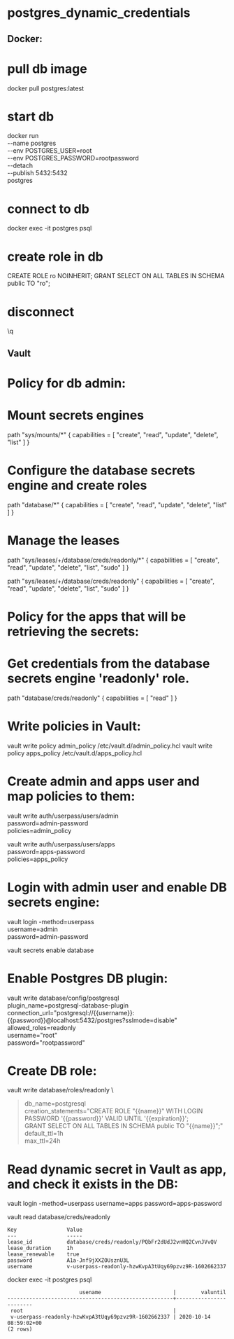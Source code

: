 # postgres_dynamic_credentials

## Docker:

# pull db image
docker pull postgres:latest

# start db
docker run \
      --name postgres \
      --env POSTGRES_USER=root \
      --env POSTGRES_PASSWORD=rootpassword \
      --detach  \
      --publish 5432:5432 \
      postgres

# connect to db
docker exec -it postgres psql

# create role in db
CREATE ROLE ro NOINHERIT;
GRANT SELECT ON ALL TABLES IN SCHEMA public TO "ro";
# disconnect
\q

## Vault

# Policy for db admin:

# Mount secrets engines
path "sys/mounts/*" {
  capabilities = [ "create", "read", "update", "delete", "list" ]
}

# Configure the database secrets engine and create roles
path "database/*" {
  capabilities = [ "create", "read", "update", "delete", "list" ]
}

# Manage the leases
path "sys/leases/+/database/creds/readonly/*" {
  capabilities = [ "create", "read", "update", "delete", "list", "sudo" ]
}

path "sys/leases/+/database/creds/readonly" {
  capabilities = [ "create", "read", "update", "delete", "list", "sudo" ]
}

# Policy for the apps that will be retrieving the secrets:

# Get credentials from the database secrets engine 'readonly' role.
path "database/creds/readonly" {
  capabilities = [ "read" ]
}

# Write policies in Vault:

vault write policy admin_policy /etc/vault.d/admin_policy.hcl
vault write policy apps_policy /etc/vault.d/apps_policy.hcl

# Create admin and apps user and map policies to them:

vault write auth/userpass/users/admin \
    password=admin-password \
    policies=admin_policy
    
vault write auth/userpass/users/apps \
    password=apps-password \
    policies=apps_policy
    
# Login with admin user and enable DB secrets engine:

vault login -method=userpass \
  username=admin \
  password=admin-password
  
vault secrets enable database

# Enable Postgres DB plugin:

vault write database/config/postgresql \
    plugin_name=postgresql-database-plugin \
    connection_url="postgresql://{{username}}:{{password}}@localhost:5432/postgres?sslmode=disable" \
    allowed_roles=readonly \
    username="root" \
    password="rootpassword"
    
# Create DB role:

vault write database/roles/readonly \
> db_name=postgresql \
> creation_statements="CREATE ROLE \"{{name}}\" WITH LOGIN PASSWORD '{{password}}' VALID UNTIL '{{expiration}}'; \
>         GRANT SELECT ON ALL TABLES IN SCHEMA public TO \"{{name}}\";" \
> default_ttl=1h \
> max_ttl=24h

# Read dynamic secret in Vault as app, and check it exists in the DB:

vault login -method=userpass username=apps password=apps-password

vault read database/creds/readonly

```
Key                Value
---                -----
lease_id           database/creds/readonly/PQbFr2dUdJ2vnHQ2CvnJVvQV
lease_duration     1h
lease_renewable    true
password           A1a-Jnf9jXXZOUsznU3L
username           v-userpass-readonly-hzwKvpA3tUqy69pzvz9R-1602662337
```

docker exec -it postgres psql

```
                       usename                       |        valuntil        
-----------------------------------------------------+------------------------
 root                                                | 
 v-userpass-readonly-hzwKvpA3tUqy69pzvz9R-1602662337 | 2020-10-14 08:59:02+00
(2 rows)

```



